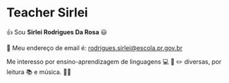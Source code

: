 # Teacher Sirlei

:+1: Sou **Sirlei Rodrigues Da Rosa** :smiley:

:e-mail: Meu endereço de email é: rodrigues.sirlei@escola.pr.gov.br

Me interesso por ensino-aprendizagem de linguagens :computer: :notebook: :pencil2: diversas, por leitura :books: e música. :musical_score::musical_keyboard:
